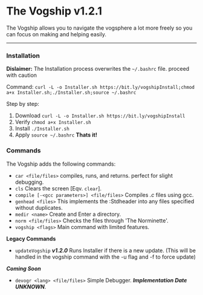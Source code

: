 # The Vogship v1.2.1
The Vogship allows you to navigate the vogsphere a lot more freely so you can focus on making and helping easily.
___
### Installation

**Dislaimer:**
The Installation process overwrites the ``~/.bashrc`` file. proceed with caution

Command:
``curl -L -o Installer.sh https://bit.ly/vogshipInstall;chmod a+x Installer.sh;./Installer.sh;source ~/.bashrc`` 

Step by step:
1. Download `curl -L -o Installer.sh https://bit.ly/vogshipInstall`
2. Verify `chmod a+x Installer.sh`
3. Install `./Installer.sh`
4. Apply `source ~/.bashrc`
**Thats it!**

### Commands
The Vogship adds the following commands:
- `car <file/files>` compiles, runs, and returns. perfect for slight debugging.
- `cls` Clears the screen \[Eqv. `clear`\].
- `compile [-<gcc parameters>] <file/files>` Compiles *.c* files using gcc.
- `genhead <files>` This implements the :Stdheader into any files specified without duplicates.
- `medir <name>` Create and Enter a directory.
- `norm <file/files>` Checks the files through 'The Norminette'.
- `vogship <flags>` Main command with limited features.

**Legacy Commands**
- `updateVogship` ___v1.2.0___ Runs Installer if there is a new update. (This will be handled in the vogship command with the -u flag and -f to force update)

***Coming Soon***
- `devogr <lang> <file/files>` Simple Debugger. ___Implementation Date UNKNOWN___.
